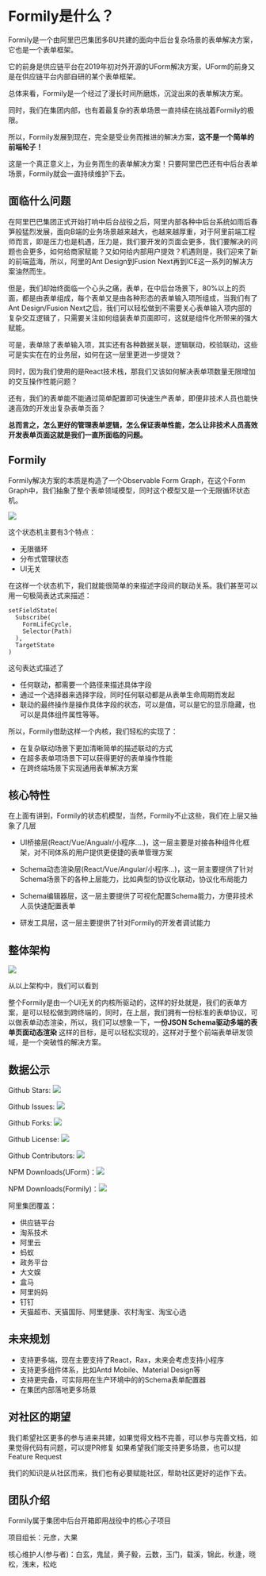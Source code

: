 # Formily是什么？



Formily是一个由阿里巴巴集团多BU共建的面向中后台复杂场景的表单解决方案，它也是一个表单框架。

它的前身是供应链平台在2019年初对外开源的UForm解决方案，UForm的前身又是在供应链平台内部自研的某个表单框架。

总体来看，Formily是一个经过了漫长时间所磨炼，沉淀出来的表单解决方案。

同时，我们在集团内部，也有着最复杂的表单场景一直持续在挑战着Formily的极限。

所以，Formily发展到现在，完全是受业务而推进的解决方案，**这不是一个简单的前端轮子！**

这是一个真正意义上，为业务而生的表单解决方案！只要阿里巴巴还有中后台表单场景，Formily就会一直持续维护下去。



## 面临什么问题

在阿里巴巴集团正式开始打响中后台战役之后，阿里内部各种中后台系统如雨后春笋般猛烈发展，面向B端的业务场景越来越大，也越来越厚重，对于阿里前端工程师而言，即是压力也是机遇，压力是，我们要开发的页面会更多，我们要解决的问题也会更多，如何给商家赋能？又如何给内部用户提效？机遇则是，我们迎来了新的前端蓝海，所以，阿里的Ant Design到Fusion Next再到ICE这一系列的解决方案油然而生。



但是，我们却始终面临一个心头之痛，表单，在中后台场景下，80%以上的页面，都是由表单组成，每个表单又是由各种形态的表单输入项所组成，当我们有了Ant Design/Fusion Next之后，我们可以轻松做到不需要关心表单输入项内部的复杂交互逻辑了，只需要关注如何组装表单页面即可，这就是组件化所带来的强大赋能。

可是，表单除了表单输入项，其实还有各种数据关联，逻辑联动，校验联动，这些可是实实在在的业务层，如何在这一层里更进一步提效？

同时，因为我们使用的是React技术栈，那我们又该如何解决表单项数量无限增加的交互操作性能问题？

还有，我们的表单能不能通过简单配置即可快速生产表单，即便非技术人员也能快速高效的开发出复杂表单页面？



**总而言之，怎么更好的管理表单逻辑，怎么保证表单性能，怎么让非技术人员高效开发表单页面这就是我们一直所面临的问题。**



## Formily

Formily解决方案的本质是构造了一个Observable Form Graph，在这个Form Graph中，我们抽象了整个表单领域模型，同时这个模型又是一个无限循环状态机。

![](https://img.alicdn.com/tfs/TB1cdP2fUT1gK0jSZFrXXcNCXXa-1112-718.png)

这个状态机主要有3个特点：

- 无限循环
- 分布式管理状态
- UI无关

在这样一个状态机下，我们就能很简单的来描述字段间的联动关系。我们甚至可以用一句极简表达式来描述：

```
setFieldState(
  Subscribe(
    FormLifeCycle,
    Selector(Path)
  ),
  TargetState
)
```

这句表达式描述了

- 任何联动，都需要一个路径来描述具体字段
- 通过一个选择器来选择字段，同时任何联动都是从表单生命周期而发起
- 联动的最终操作是操作具体字段的状态，可以是值，可以是它的显示隐藏，也可以是具体组件属性等等。

所以，Formily借助这样一个内核，我们轻松的实现了：

- 在复杂联动场景下更加清晰简单的描述联动的方式
- 在超多表单项场景下可以获得更好的表单操作性能
- 在跨终端场景下实现通用表单解决方案



## 核心特性

在上面有讲到，Formily的状态机模型，当然，Formily不止这些，我们在上层又抽象了几层

- UI桥接层(React/Vue/Angualr/小程序....)，这一层主要是对接各种组件化框架，对不同体系的用户提供更便捷的表单管理方案

- Schema动态渲染层(React/Vue/Angular/小程序...)，这一层主要提供了针对Schema场景下的各种上层能力，比如典型的协议化联动，协议化布局能力

- Schema编辑器层，这一层主要提供了可视化配置Schema能力，方便非技术人员快速配置表单

- 研发工具层，这一层主要提供了针对Formily的开发者调试能力

  

## 整体架构

![](https://img.alicdn.com/tfs/TB1BvlRu4D1gK0jSZFsXXbldVXa-1882-1144.png)

从以上架构中，我们可以看到

整个Formily是由一个UI无关的内核所驱动的，这样的好处就是，我们的表单方案，是可以轻松做到跨终端的，同时，在上层，我们拥有一份标准的表单协议，可以做表单动态渲染，所以，我们可以想象一下，**一份JSON Schema驱动多端的表单页面动态渲染** 这样的目标，是可以轻松实现的，这样对于整个前端表单研发领域，是一个突破性的解决方案。



## 数据公示

Github Stars: ![](https://img.shields.io/github/stars/alibaba/formily)

Github Issues: ![](https://img.shields.io/github/issues/alibaba/formily)

Github Forks: ![](https://img.shields.io/github/forks/alibaba/formily)

Github License: ![](https://img.shields.io/github/license/alibaba/formily)

Github Contributors: ![](https://img.shields.io/github/contributors/alibaba/formily)

NPM Downloads(UForm)：![](https://img.shields.io/npm/dy/@uform/core)

NPM Downloads(Formily)：![](https://img.shields.io/npm/dy/@formily/core)

阿里集团覆盖：

- 供应链平台
- 淘系技术
- 阿里云
- 蚂蚁
- 政务平台
- 大文娱
- 盒马
- 阿里妈妈
- 钉钉
- 天猫超市、天猫国际、阿里健康、农村淘宝、淘宝心选



## 未来规划

- 支持更多端，现在主要支持了React，Rax，未来会考虑支持小程序
- 支持更多组件体系，比如Antd Mobile、Material Design等
- 支持更完备，可实际用在生产环境中的的Schema表单配置器
- 在集团内部落地更多场景

## 对社区的期望

我们希望社区更多的参与进来共建，如果觉得文档不完善，可以参与完善文档，如果觉得代码有问题，可以提PR修复
如果希望我们能支持更多场景，也可以提Feature Request

我们的知识是从社区而来，我们也有必要赋能社区，帮助社区更好的运作下去。


## 团队介绍

Formily属于集团中后台开箱即用战役中的核心子项目

项目组长：元彦，大果

核心维护人(参与者)：白玄，鬼鼠，黄子毅，云数，玉门，载溪，锦此，秋逢，晓松，浅末，松屹